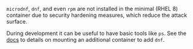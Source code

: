 `microdnf`, `dnf`, and even `rpm` are not installed in the minimal (RHEL 8) container due to security hardening measures, which reduce the attack surface.

During development it can be useful to have basic tools like `ps`. See the [docs](https://www.keycloak.org/server/containers) to details on mounting an additional container to add `dnf`.

